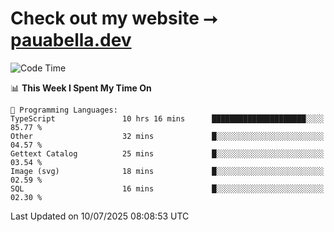 # Check out my website ⭢ [pauabella.dev](https://pauabella.dev)

<!--START_SECTION:waka-->
![Code Time](http://img.shields.io/badge/Code%20Time-4%2C576%20hrs%2027%20mins-blue)

📊 **This Week I Spent My Time On** 

```text
💬 Programming Languages: 
TypeScript               10 hrs 16 mins      █████████████████████░░░░   85.77 % 
Other                    32 mins             █░░░░░░░░░░░░░░░░░░░░░░░░   04.57 % 
Gettext Catalog          25 mins             █░░░░░░░░░░░░░░░░░░░░░░░░   03.54 % 
Image (svg)              18 mins             █░░░░░░░░░░░░░░░░░░░░░░░░   02.59 % 
SQL                      16 mins             █░░░░░░░░░░░░░░░░░░░░░░░░   02.30 % 
```


 Last Updated on 10/07/2025 08:08:53 UTC
<!--END_SECTION:waka-->
